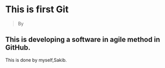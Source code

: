 # This is first Git
>By 
##  This is developing a software in agile method in GitHub.
This is done by myself,Sakib.

